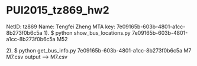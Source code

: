 # PUI2015_tz869_hw2
NetID: tz869
Name: Tengfei Zheng
MTA key: 7e09165b-603b-4801-a1cc-8b273f0b6c5a
1). 
$ python show_bus_locations.py 7e09165b-603b-4801-a1cc-8b273f0b6c5a M52


2).
$ python get_bus_info.py 7e09165b-603b-4801-a1cc-8b273f0b6c5a M7 M7.csv
output --> M7.csv
